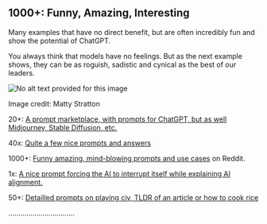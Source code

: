 ## 1000+: Funny, Amazing, Interesting

Many examples that have no direct benefit, but are often incredibly fun and show the potential of ChatGPT.

You always think that models have no feelings. But as the next example shows, they can be as roguish, sadistic and cynical as the best of our leaders.

![No alt text provided for this image](https://media.licdn.com/dms/image/D5612AQH4qVi14rhgeQ/article-inline_image-shrink_1000_1488/0/1679029704846?e=1687392000&v=beta&t=l-_o_bzQzhKc9Qwl8PQ5YEgu2Ic4V2vOAKKLHl6z3MI)

Image credit: Matty Stratton

20+: [A prompt marketplace, with prompts for ChatGPT, but as well Midjourney, Stable Diffusion, etc.](https://chatx.ai/marketplace/category/chatgpt/)

40x: [Quite a few nice prompts and answers](https://www.learngpt.com/posts/tagged/funny)

1000+: [Funny amazing, mind-blowing prompts and use cases](https://www.reddit.com/r/ChatGPT/) on Reddit.

1x: [A nice prompt forcing the AI to interrupt itself while explaining AI alignment.](https://twitter.com/karpathy/status/1598547827382448130?lang=en)

50+: [Detailled prompts on playing civ, TLDR of an article or how to cook rice](https://www.gptoverflow.link/)

……………………………